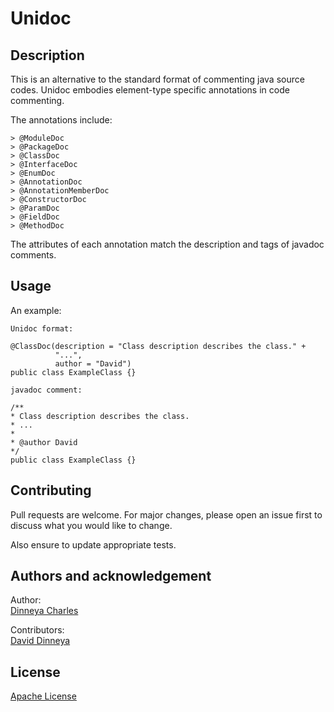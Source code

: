 # Unidoc

## Description

This is an alternative to the standard format of commenting java source codes. Unidoc embodies element-type specific annotations in code commenting. 

The annotations include:

    > @ModuleDoc
    > @PackageDoc
    > @ClassDoc
    > @InterfaceDoc
    > @EnumDoc
    > @AnnotationDoc
    > @AnnotationMemberDoc
    > @ConstructorDoc
    > @ParamDoc
    > @FieldDoc
    > @MethodDoc
     
      
The attributes of each annotation match the description and tags of javadoc comments.

## Usage

An example:

```
Unidoc format:

@ClassDoc(description = "Class description describes the class." + 
          "...", 
          author = "David")
public class ExampleClass {}

```

```
javadoc comment:

/**
* Class description describes the class.
* ...
*
* @author David
*/
public class ExampleClass {}

```

  

## Contributing

Pull requests are welcome. For major changes, please open an issue first to discuss what you would like to change.

Also ensure to update appropriate tests.

## Authors and acknowledgement

Author: \
[Dinneya Charles](https://www.linkedin.com/in/dinneya-charles-a55801139/)

Contributors:\
[David Dinneya](https://www.linkedin.com/in/david-dinneya-aa38ba198/)

## License

[Apache License](http://www.apache.org/licenses/)
 